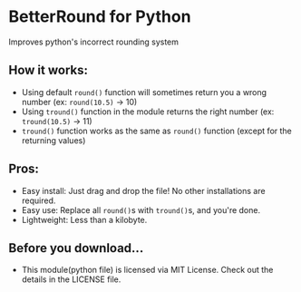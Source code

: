 # BetterRound for Python
Improves python's incorrect rounding system

## How it works: 
 - Using default `round()` function will sometimes return you a wrong number (ex: `round(10.5)` -> 10)
 - Using `tround()` function in the module returns the right number (ex: `tround(10.5)` -> 11)
 - `tround()` function works as the same as `round()` function (except for the returning values)

## Pros: 
 - Easy install: Just drag and drop the file! No other installations are required. 
 - Easy use: Replace all `round()`s with `tround()`s, and you're done. 
 - Lightweight: Less than a kilobyte. 

## Before you download...
 - This module(python file) is licensed via MIT License. Check out the details in the LICENSE file. 

